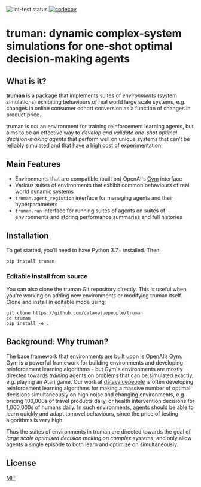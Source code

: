 ![lint-test status](https://github.com/datavaluepeople/truman/actions/workflows/lint-test.yml/badge.svg?branch=master)
[![codecov](https://codecov.io/gh/datavaluepeople/truman/branch/master/graph/badge.svg?token=3W8T5OSRZZ)](https://codecov.io/gh/datavaluepeople/truman)

# truman: dynamic complex-system simulations for one-shot optimal decision-making agents

## What is it?

**truman** is a package that implements suites of _environments_ (system
simulations) exhibiting behaviours of real world large scale systems, e.g.
changes in online consumer cohort conversion as a function of changes in
product price.

truman is _not_ an environment for training reinforcement learning agents, but
aims to be an effective way to _develop and validate one-shot optimal
decision-making agents_ that perform well on unique systems that can’t be
reliably simulated and that have a high cost of experimentation.

## Main Features

- Environments that are compatible (built on) OpenAI's
  [Gym](https://github.com/openai/gym) interface
- Various suites of environments that exhibit common behaviours of real world
  dynamic systems
- `truman.agent_registion` interface for managing agents and their
  hyperparameters
- `truman.run` interface for running suites of agents on suites of environments
  and storing performance summaries and full histories

## Installation

To get started, you'll need to have Python 3.7+ installed. Then:

```
pip install truman
```

### Editable install from source

You can also clone the truman Git repository directly. This is useful when
you're working on adding new environments or modifying truman itself. Clone and
install in editable mode using:

```
git clone https://github.com/datavaluepeople/truman
cd truman
pip install -e .
```

## Background: Why truman?

The base framework that environments are built upon is OpenAI’s
[Gym](https://github.com/openai/gym).  Gym is a powerful framework for building
environments and developing reinforcement learning algorithms - but Gym's
environments are mostly directed towards _training_ agents on problems that can
be simulated exactly, e.g. playing an Atari game.  Our work at
[datavaluepeople](https://datavaluepeople.com/) is often developing
reinforcement learning algorithms for making a massive number of optimal
decisions simultaneously on high noise and changing environments, e.g. pricing
100,000s of travel products daily, or health intervention decisions for
1,000,000s of humans daily.  In such environments, agents should be able to
learn quickly and adapt to novel behaviours, since the price of testing
algorithms is very high.

Thus the suites of environments in truman are directed towards the goal of
_large scale optimised decision making on complex systems_, and only allow
agents a single episode to both learn and optimize on simultaneously.

## License

[MIT](LICENSE.txt)

